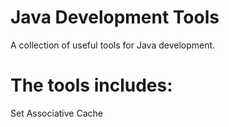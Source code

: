 
# Java Development Tools
A collection of useful tools for Java development.

# The tools includes:

Set Associative Cache
